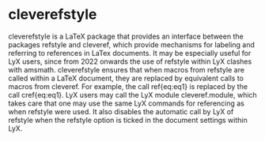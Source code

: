 # cleverefstyle
cleverefstyle is a LaTeX package that provides an interface between the packages refstyle and cleveref, which provide mechanisms for labeling and referring to references in LaTex documents. It may be especially useful for LyX users, since from 2022 onwards the use of refstyle within LyX clashes with amsmath.
cleverefstyle ensures that when macros from refstyle are called within a LaTeX document, they are replaced by equivalent calls to macros from cleveref. For example, the call ref{eq:eq1} is replaced by the call cref{eq:eq1}.
LyX users may call the LyX module cleveref.module, which takes care that one may use the same LyX commands for referencing as when refstyle were used. It also disables the automatic call by LyX of refstyle when the refstyle option is ticked in the document settings within LyX. 

